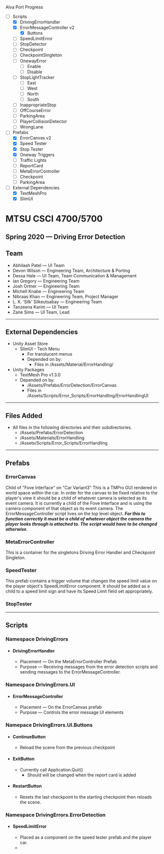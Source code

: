 Alva Port Progress
- [ ] Scripts
	- [x] DrivingErrorHandler
	- [x] ErrorMessageController v2
		- [x] Buttons
	- [ ] SpeedLimitError
	- [ ] StopDetector
	- [ ] Checkpoint
	- [ ] CheckpointSingleton
	- [ ] OnewayError
		- [ ] Enable
		- [ ] Disable
	- [ ] StopLightTracker
		- [ ] East
		- [ ] West
		- [ ] North
		- [ ] South 
	- [ ] InappropriateStop
	- [ ] OffCourseError
	- [ ] ParkingArea
	- [ ] PlayerCollisionDetector
	- [ ] WrongLane
- [ ] Prefabs
	- [x] ErrorCanvas v2
	- [x] Speed Tester
	- [x] Stop Tester
	- [x] Oneway Triggers
	- [ ] Traffic Lights 
	- [ ] ReportCard
	- [ ] MetaErrorController
	- [ ] Checkpoint
	- [ ] ParkingArea
- [ ] External Dependencies
	- [x] TextMeshPro
	- [x] SlimUI

# MTSU CSCI 4700/5700
## Spring 2020 — Driving Error Detection
## Team
- Abhilash Patel — UI Team
- Devon Wilson — Engineering Team, Architecture & Porting
- Dessa Hale — UI Team, Team Communication & Management
- Ian Gregory — Engineering Team
- Josh Ortner — Engineering Team
- Michell Knabe — Engineering Team
- Nibraas Khan — Engineering Team, Project Manager
 - L. K. ‘Silk’ Silkeutsabay — Engineering Team
- Tanzeena Karim — UI Team
- Zane Sims — UI Team, Lead
---
## External Dependencies
- Unity Asset Store
	-  SlimUI - Tech Menu
		- For translucent menus
		- Depended on by:
			- Files in /Assets/Material/ErrorHandling/
- Unity Packages
	- TextMesh Pro v1.3.0
	- Depended on by:
		- /Assets/Prefabs/ErrorDetection/ErrorCanvas
		- Files in /Assets/Scripts/Error_Scripts/ErrorHandling/ErrorHandlingUI
---
## Files Added
- All files in the following directories and their subdirectories.
	- /Assets/Prefabs/ErrorDetection
	- /Assets/Materials/ErrorHandling
	- /Assets/Scripts/Error_Scripts/ErrorHandling

---
## Prefabs
### ErrorCanvas
Child of "Fove Interface" on "Car Variant3"
This is a TMPro GUI  rendered in world space within the car.  In order for the canvas to be fixed relative to the player's view it should be a child of whatever camera is selected as its event camera.  It is currently a child of the Fove Interface and is using the camera component of that object as its event camera.
The ErrorMessageController script lives on the top level object.
***For this to function correctly it must be a child of whatever object the camera the player looks through is attached to.  The script would have to be changed otherwise.***
### MetaErrorController
This is a container for the singletons Driving Error Handler and Checkpoint Singleton.
### SpeedTester
This prefab contains a trigger volume that changes the speed limit value on the player object's SpeedLimitError component.  It should be added as a child to a speed limit sign and have its Speed Limit field set appropriately.
### StopTester
---
## Scripts
### Namespace DrivingErrors
- #### DrivingErrorHandler
	- Placement — On the MetaErrorController Prefab
	- Purpose — Receiving messages from the error detection scripts and sending messages to the ErrorMessageController.
 
### Namespace DrivingErrors.UI
- #### ErrorMessageController
	- Placement — On the ErrorCanvas prefab
	- Purpose — Controls the error message UI elements
### Namepace DrivingErrors.UI.Buttons
- #### ContinueButton
	- Reload the scene from the previous checkpoint
- #### ExitButton
	- Currently call Application.Quit()
		- Should will be changed when the report card is added
- #### RestartButton
	- Resets the last checkpoint to the starting checkpoint then reloads the scene.
### Namespace DrivingErrors.ErrorDetection
- #### SpeedLimitError
	- Placed as a component on the speed tester prefab and the player car.
	- 